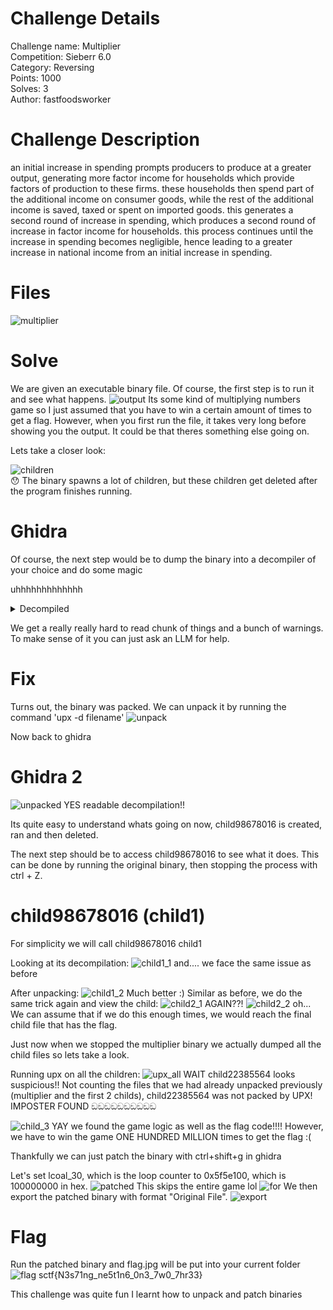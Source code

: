 # Challenge Details
Challenge name: Multiplier  
Competition: Sieberr 6.0  
Category: Reversing    
Points: 1000  
Solves: 3   
Author: fastfoodsworker  

# Challenge Description
an initial increase in spending prompts producers to produce at a greater output, generating more factor income for households which provide factors of production to these firms. these households then spend part of the additional income on consumer goods, while the rest of the additional income is saved, taxed or spent on imported goods. this generates a second round of increase in spending, which produces a second round of increase in factor income for households. this process continues until the increase in spending becomes negligible, hence leading to a greater increase in national income from an initial increase in spending.

# Files
![multiplier](./multiplier)

# Solve
We are given an executable binary file. Of course, the first step is to run it and see what happens.
![output](../../images/start.png)
Its some kind of multiplying numbers game so I just assumed that you have to win a certain amount of times to get a flag.
However, when you first run the file, it takes very long before showing you the output. It could be that theres something else going on.

Lets take a closer look:  

![children](../../images/children.png)  
😯 
The binary spawns a lot of children, but these children get deleted after the program finishes running.

# Ghidra
Of course, the next step would be to dump the binary into a decompiler of your choice and do some magic

uhhhhhhhhhhhhh
<details>
<summary>Decompiled</summary>
/* WARNING: Instruction at (ram,0x010e3200) overlaps instruction at (ram,0x010e31ff)
    */
/* WARNING: Removing unreachable block (ram,0x010e318b) */
/* WARNING: Removing unreachable block (ram,0x010e3193) */
/* WARNING: Removing unreachable block (ram,0x010e318f) */
/* WARNING: Removing unreachable block (ram,0x010e31e9) */
/* WARNING: Heritage AFTER dead removal. Example location: s0xffffffffffffffc0 : 0x010e3289 */
/* WARNING: Restarted to delay deadcode elimination for space: stack */

void processEntry entry(undefined8 param_1)

{
  ulong *puVar1;
  uint uVar2;
  uint uVar3;
  undefined8 uVar4;
  int iVar5;
  uint uVar6;
  undefined8 uVar7;
  int extraout_EDX;
  ulong uVar8;
  code *pcVar9;
  code *extraout_RDX;
  code *extraout_RDX_00;
  code *extraout_RDX_01;
  code *extraout_RDX_02;
  code *extraout_RDX_03;
  code *extraout_RDX_04;
  long lVar10;
  long *plVar11;
  undefined1 *puVar12;
  undefined1 *puVar13;
  long *plVar14;
  byte bVar15;
  byte bVar16;
  byte bVar17;
  undefined1 auVar18 [16];
  long local_d40 [415];
  undefined8 uStack_48;
  undefined *puStack_38;
  undefined *puStack_30;
  undefined *puStack_28;
  undefined8 local_20;
  long local_18;
  undefined8 uStack_10;
  long local_8;
  
  plVar11 = (long *)&stack0x00000008;
  do {
    lVar10 = *plVar11;
    plVar14 = plVar11 + 1;
    plVar11 = plVar11 + 1;
  } while (lVar10 != 0);
  do {
    plVar11 = plVar14 + 1;
    lVar10 = *plVar14;
    plVar14 = plVar11;
  } while (lVar10 != 0);
  uVar8 = 0x1000;
  do {
    puVar1 = (ulong *)(plVar11 + 1);
    lVar10 = *plVar11;
    if ((int)lVar10 == 0) goto LAB_010e3170;
    plVar11 = plVar11 + 2;
  } while ((int)lVar10 != 6);
  uVar8 = *puVar1 & 0xffffffff;
LAB_010e3170:
  local_8 = -uVar8;
  syscall();
  uVar4 = 0x13f;
  puStack_28 = &DAT_00c75000;
  local_18 = 0xcf3;
  local_20 = 0xffffffffffffffff;
  puStack_30 = &DAT_0046df18;
  puStack_38 = &DAT_00c7522c;
  uVar7 = 0;
  pcVar9 = FUN_010e32c7;
  lVar10 = -1;
  bVar17 = 0;
  bVar15 = 0;
  puVar12 = &DAT_010e32ec;
  plVar11 = local_d40;
  uStack_10 = param_1;
  do {
    while ((*pcVar9)(), pcVar9 = extraout_RDX, (bool)bVar15) {
      *(undefined1 *)plVar11 = *puVar12;
      puVar12 = puVar12 + (ulong)bVar17 * -2 + 1;
      plVar11 = (long *)((long)plVar11 + (ulong)bVar17 * -2 + 1);
    }
    do {
      uVar3 = (*pcVar9)();
      bVar15 = CARRY4(uVar3,uVar3) || CARRY4(uVar3 * 2,(uint)bVar15);
      uVar3 = (*extraout_RDX_00)();
      uVar6 = (uint)uVar7;
      pcVar9 = extraout_RDX_01;
    } while (!(bool)bVar15);
    bVar15 = uVar3 < 3;
    puVar13 = puVar12;
    if (!(bool)bVar15) {
      puVar13 = puVar12 + (ulong)bVar17 * -2 + 1;
      bVar15 = false;
      uVar3 = CONCAT31((int3)uVar3 + -3,*puVar12) ^ 0xffffffff;
      if (uVar3 == 0) {
        if (puVar13 == &DAT_010e3cc8) {
          local_d40[0] = local_8;
          lVar10 = local_18 + -0x10;
          do {
            iVar5 = FUN_010e32a8();
          } while (extraout_EDX != iVar5);
          lVar10 = FUN_010e32a8(0,lVar10,5);
          uStack_48 = 3;
          syscall();
                    /* WARNING: Could not recover jumptable at 0x010e32a6. Too many branches */
                    /* WARNING: Treating indirect jump as call */
          (*(code *)(lVar10 + 8))(uVar4);
          return;
        }
        do {
                    /* WARNING: Do nothing block with infinite loop */
        } while( true );
      }
      lVar10 = (long)(int)uVar3;
    }
    (*extraout_RDX_01)();
    bVar16 = CARRY4(uVar6,uVar6) || CARRY4(uVar6 * 2,(uint)bVar15);
    iVar5 = uVar6 * 2 + (uint)bVar15;
    auVar18 = (*extraout_RDX_02)();
    pcVar9 = auVar18._8_8_;
    uVar3 = auVar18._0_4_;
    uVar6 = iVar5 * 2 + (uint)bVar16;
    if (uVar6 == 0) {
      uVar8 = auVar18._0_8_ & 0xffffffff;
      bVar15 = 0xfffffffd < uVar3;
      do {
        uVar6 = (uint)uVar8;
        (*pcVar9)();
        uVar3 = (uint)bVar15;
        bVar15 = CARRY4(uVar6,uVar6) || CARRY4(uVar6 * 2,uVar3);
        uVar8 = (ulong)(uVar6 * 2 + uVar3);
        uVar3 = (*extraout_RDX_03)();
        uVar6 = (uint)uVar8;
        pcVar9 = extraout_RDX_04;
      } while (!(bool)bVar15);
    }
    uVar2 = (uint)((uint)lVar10 < 0xfffff300);
    bVar15 = CARRY4(uVar6,uVar3) || CARRY4(uVar6 + uVar3,uVar2);
    puVar12 = (undefined1 *)((long)plVar11 + lVar10);
    for (uVar8 = (ulong)(uVar6 + uVar3 + uVar2); uVar8 != 0; uVar8 = uVar8 - 1) {
      *(undefined1 *)plVar11 = *puVar12;
      puVar12 = puVar12 + (ulong)bVar17 * -2 + 1;
      plVar11 = (long *)((long)plVar11 + (ulong)bVar17 * -2 + 1);
    }
    uVar7 = 0;
    puVar12 = puVar13;
  } while( true );
}

</details>

We get a really really hard to read chunk of things and a bunch of warnings.
To make sense of it you can just ask an LLM for help.

# Fix
Turns out, the binary was packed.
We can unpack it by running the command 'upx -d filename'
![unpack](../../images/unpack.png)

Now back to ghidra

# Ghidra 2
![unpacked](../../images/mult1.png)
YES readable decompilation!!

Its quite easy to understand whats going on now, child98678016 is created, ran and then deleted.

The next step should be to access child98678016 to see what it does.
This can be done by running the original binary, then stopping the process with ctrl + Z.

# child98678016 (child1)
For simplicity we will call child98678016 child1

Looking at its decompilation:
![child1_1](../../images/child1.png)
and.... we face the same issue as before

After unpacking:
![child1_2](../../images/child1_2.png)
Much better :)
Similar as before, we do the same trick again and view the child:
![child2_1](../../images/child2_1.png)
AGAIN??!
![child2_2](../../images/child2_2.png)
oh...
We can assume that if we do this enough times, we would reach the final child file that has the flag.

Just now when we stopped the multiplier binary we actually dumped all the child files so lets take a look.

Running upx on all the children:
![upx_all](../../images/upx_all.png)
WAIT
child22385564 looks suspicious!!
Not counting the files that we had already unpacked previously (multiplier and the first 2 childs), child22385564 was not packed by UPX! IMPOSTER FOUND ඞඞඞඞඞඞඞඞඞඞ

![child_3](../../images/child3.png)
YAY we found the game logic as well as the flag code!!!!
However, we have to win the game ONE HUNDRED MILLION times to get the flag :(

Thankfully we can just patch the binary with ctrl+shift+g in ghidra

Let's set lcoal_30, which is the loop counter to 0x5f5e100, which is 100000000 in hex.
![patched](../../images/patched.png)
This skips the entire game lol
![for](../../images/for.png)
We then export the patched binary with format "Original File".
![export](../../images/export.png)

# Flag
Run the patched binary and flag.jpg will be put into your current folder
![flag](../../images/flag.jpg)
sctf{N3s71ng_ne5t1n6_0n3_7w0_7hr33}

This challenge was quite fun I learnt how to unpack and patch binaries
